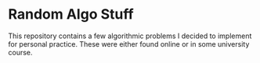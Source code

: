 # Random Algo Stuff

This repository contains a few algorithmic problems I decided to implement for personal practice.
These were either found online or in some university course.